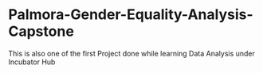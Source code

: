 # Palmora-Gender-Equality-Analysis-Capstone
This is also one of the first Project done while learning Data Analysis under Incubator Hub
